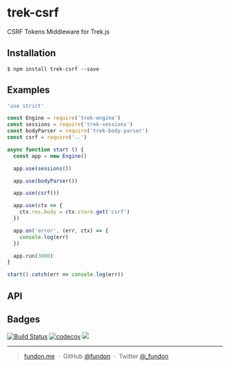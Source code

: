 # trek-csrf

CSRF Tokens Middleware for Trek.js


## Installation

```
$ npm install trek-csrf --save
```


## Examples

```js
'use strict'

const Engine = require('trek-engine')
const sessions = require('trek-sessions')
const bodyParser = require('trek-body-parser')
const csrf = require('..')

async function start () {
  const app = new Engine()

  app.use(sessions())

  app.use(bodyParser())

  app.use(csrf())

  app.use(ctx => {
    ctx.res.body = ctx.store.get('csrf')
  })

  app.on('error', (err, ctx) => {
    console.log(err)
  })

  app.run(3000)
}

start().catch(err => console.log(err))
```


## API



## Badges

[![Build Status](https://travis-ci.org/trekjs/csrf.svg?branch=master)](https://travis-ci.org/trekjs/csrf)
[![codecov](https://codecov.io/gh/trekjs/csrf/branch/master/graph/badge.svg)](https://codecov.io/gh/trekjs/csrf)
![](https://img.shields.io/badge/license-MIT-blue.svg)

---

> [fundon.me](https://fundon.me) &nbsp;&middot;&nbsp;
> GitHub [@fundon](https://github.com/fundon) &nbsp;&middot;&nbsp;
> Twitter [@_fundon](https://twitter.com/_fundon)
